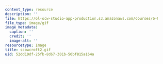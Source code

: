 ```yaml
---
content_type: resource
description: ''
file: https://ol-ocw-studio-app-production.s3.amazonaws.com/courses/6-805-ethics-and-the-law-on-the-electronic-frontier-fall-2005/52dd19df25fb8d67301b50bf815a164a_scowcroft2.gif
file_type: image/gif
image_metadata:
  caption: ''
  credit: ''
  image-alt: ''
resourcetype: Image
title: scowcroft2.gif
uid: 52dd19df-25fb-8d67-301b-50bf815a164a
---
```

